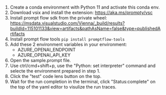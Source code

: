 1. Create a conda environment with Python 11 and activate this conda env.
2. Download vsix and install the extension: https://aka.ms/prompty/vsc
3. Install prompt flow sdk from the private wheel: https://msdata.visualstudio.com/Vienna/_build/results?buildId=115101133&view=artifacts&pathAsName=false&type=publishedArtifacts
4. Install prompt flow tools ```pip install promptflow-tools```
5. Add these 2 environment variables in your environment:
   - AZURE_OPENAI_ENDPOINT
   - AZURE_OPENAI_API_KEY
6. Open the sample.prompt file.
7. Use ctrl/cmd+shift+p, use the "Python: set interpreter" command and selecte the environment prepared in step 1.
8. Click the "test" code lens button on the top.
9. Wait for the run completion in the terminal, click "Status:complete" on the top of the yaml editor to visulize the run traces.